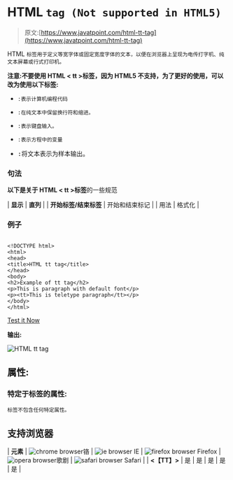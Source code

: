 # HTML `tag (Not supported in HTML5)`

> 原文:[https://www.javatpoint.com/html-tt-tag](https://www.javatpoint.com/html-tt-tag)

HTML `标签用于定义等宽字体或固定宽度字体的文本，以便在浏览器上呈现为电传打字机、纯文本屏幕或行式打印机。`

**注意:不要使用 HTML < tt >标签，因为 HTML5 不支持，为了更好的使用，可以改为使用以下标签:**

*   `:表示计算机编程代码`
*   ```
    :在纯文本中保留换行符和缩进。
    ```

*   `:表示键盘输入。`
*   `:表示方程中的变量`
*   <samp>:将文本表示为样本输出。</samp>

### 句法

**以下是关于 HTML < tt >标签**的一些规范

| **显示** | **直列** |
| **开始标签/结束标签** | 开始和结束标记 |
| 用法 | 格式化 |

### 例子

```

<!DOCTYPE html>
<html>
<head>
<title>HTML tt tag</title>
</head>
<body>
<h2>Example of tt tag</h2>
<p>This is paragraph with default font</p>
<p><tt>This is teletype paragraph</tt></p>
</body>
</html>

```

[Test it Now](https://www.javatpoint.com/oprweb/test.jsp?filename=htmltttag)

**输出:**

![HTML tt tag](../Images/5171821e3038571f76073ec18dc6cf4c.png)

## 属性:

### 特定于标签的属性:

`标签不包含任何特定属性。`

## 支持浏览器

| **元素** | ![chrome browser](../Images/4fbdc93dc2016c5049ed108e7318df19.png)铬 | ![ie browser](../Images/83dd23df1fe8373fd5bf054b2c1dd88b.png) IE | ![firefox browser](../Images/4f001fff393888a8a807ed29b28145d1.png) Firefox | ![opera browser](../Images/6cad4a592cc69a052056a0577b4aac65.png)歌剧 | ![safari browser](../Images/a0f6a9711a92203c5dc5c127fe9c9fca.png) Safari |
| **<【TT】>** | 是 | 是 | 是 | 是 | 是 |